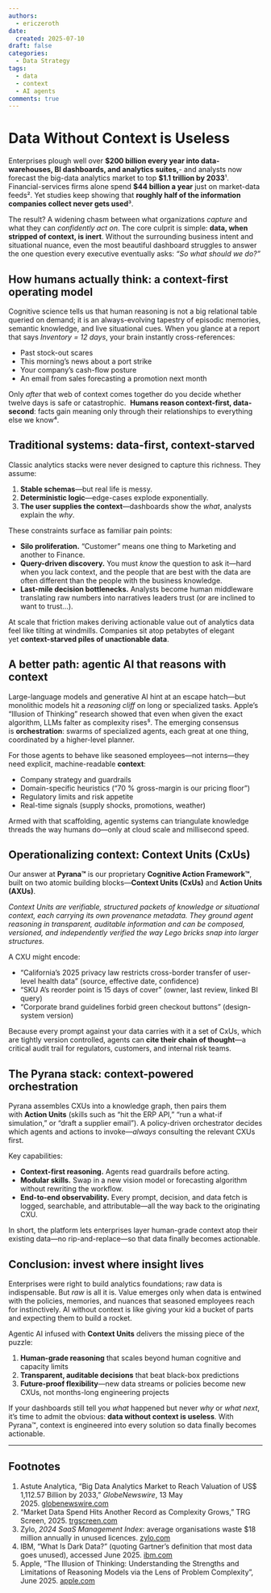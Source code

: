 ```yaml
---
authors:
  - ericzeroth
date:
  created: 2025-07-10
draft: false
categories:
  - Data Strategy
tags:
  - data
  - context
  - AI agents
comments: true
---
```

# Data Without Context is Useless

Enterprises plough well over **\$200 billion every year into data-warehouses, BI dashboards, and analytics suites,**- and analysts now forecast the big-data analytics market to top **\$1.1 trillion by 2033**¹. Financial-services firms alone spend **\$44 billion a year** just on market-data feeds². Yet studies keep showing that **roughly half of the information companies collect never gets used**³.

<!-- more -->

The result? A widening chasm between what organizations *capture* and what they can *confidently act on*. The core culprit is simple: **data, when stripped of context, is inert**. Without the surrounding business intent and situational nuance, even the most beautiful dashboard struggles to answer the one question every executive eventually asks: *“So what should we do?”*

## How humans actually think: a context-first operating model

Cognitive science tells us that human reasoning is not a big relational table queried on demand; it is an always-evolving tapestry of episodic memories, semantic knowledge, and live situational cues. When you glance at a report that says *Inventory \= 12 days*, your brain instantly cross-references:

* Past stock-out scares  
* This morning’s news about a port strike  
* Your company’s cash-flow posture  
* An email from sales forecasting a promotion next month

Only *after* that web of context comes together do you decide whether twelve days is safe or catastrophic.  **Humans reason context-first, data-second**: facts gain meaning only through their relationships to everything else we know⁴.

## Traditional systems: data-first, context-starved

Classic analytics stacks were never designed to capture this richness. They assume:

1. **Stable schemas**—but real life is messy.  
2. **Deterministic logic**—edge-cases explode exponentially.  
3. **The user supplies the context**—dashboards show the *what*, analysts explain the *why*.

These constraints surface as familiar pain points:

* **Silo proliferation.** “Customer” means one thing to Marketing and another to Finance.  
* **Query-driven discovery.** You must *know* the question to ask it—hard when you lack context, and the people that are best with the data are often different than the people with the business knowledge.   
* **Last-mile decision bottlenecks.** Analysts become human middleware translating raw numbers into narratives leaders trust (or are inclined to want to trust…).

At scale that friction makes deriving actionable value out of analytics data feel like tilting at windmills. Companies sit atop petabytes of elegant yet **context-starved piles of unactionable data**.

## A better path: agentic AI that reasons with context

Large-language models and generative AI hint at an escape hatch—but monolithic models hit a *reasoning cliff* on long or specialized tasks. Apple’s “Illusion of Thinking” research showed that even when given the exact algorithm, LLMs falter as complexity rises⁵. The emerging consensus is **orchestration**: swarms of specialized agents, each great at one thing, coordinated by a higher-level planner.

For those agents to behave like seasoned employees—not interns—they need explicit, machine-readable **context**:

* Company strategy and guardrails  
* Domain-specific heuristics (“70 % gross-margin is our pricing floor”)  
* Regulatory limits and risk appetite  
* Real-time signals (supply shocks, promotions, weather)

Armed with that scaffolding, agentic systems can triangulate knowledge threads the way humans do—only at cloud scale and millisecond speed.

## Operationalizing context: Context Units (CxUs)

Our answer at **Pyrana™** is our proprietary **Cognitive Action Framework™**, built on two atomic building blocks—**Context Units (CxUs)** and **Action Units (AXUs)**.

*Context Units are verifiable, structured packets of knowledge or situational context, each carrying its own provenance metadata. They ground agent reasoning in transparent, auditable information and can be composed, versioned, and independently verified the way Lego bricks snap into larger structures.*

A CXU might encode:

* “California’s 2025 privacy law restricts cross-border transfer of user-level health data” (source, effective date, confidence)  
* “SKU A’s reorder point is 15 days of cover” (owner, last review, linked BI query)  
* “Corporate brand guidelines forbid green checkout buttons” (design-system version)

Because every prompt against your data carries with it a set of CxUs, which are tightly version controlled, agents can **cite their chain of thought**—a critical audit trail for regulators, customers, and internal risk teams.

## The Pyrana stack: context-powered orchestration

Pyrana assembles CXUs into a knowledge graph, then pairs them with **Action Units** (skills such as “hit the ERP API,” “run a what-if simulation,” or “draft a supplier email”). A policy-driven orchestrator decides which agents and actions to invoke—*always* consulting the relevant CXUs first.

Key capabilities:

* **Context-first reasoning.** Agents read guardrails before acting.  
* **Modular skills.** Swap in a new vision model or forecasting algorithm without rewriting the workflow.  
* **End-to-end observability.** Every prompt, decision, and data fetch is logged, searchable, and attributable—all the way back to the originating CXU.

In short, the platform lets enterprises layer human-grade context atop their existing data—no rip-and-replace—so that data finally becomes actionable.

## Conclusion: invest where insight lives

Enterprises were right to build analytics foundations; raw data is indispensable. But *raw* is all it is. Value emerges only when data is entwined with the policies, memories, and nuances that seasoned employees reach for instinctively. AI without context is like giving your kid a bucket of parts and expecting them to build a rocket.

Agentic AI infused with **Context Units** delivers the missing piece of the puzzle:

1. **Human-grade reasoning** that scales beyond human cognitive and capacity limits  
2. **Transparent, auditable decisions** that beat black-box predictions  
3. **Future-proof flexibility**—new data streams or policies become new CXUs, not months-long engineering projects

If your dashboards still tell you *what* happened but never *why* or *what next*, it’s time to admit the obvious: **data without context is useless**. With Pyrana™, context is engineered into every solution so data finally becomes actionable.

---

## Footnotes

1. Astute Analytica, “Big Data Analytics Market to Reach Valuation of US\$ 1,112.57 Billion by 2033,” *GlobeNewswire*, 13 May 2025. [globenewswire.com](https://www.globenewswire.com/news-release/2025/05/13/3080277/0/en/Big-Data-Analytics-Market-to-Reach-Valuation-of-US-1-112-57-Billion-by-2033-Astute-Analytica.html?utm_source=chatgpt.com)  
2. “Market Data Spend Hits Another Record as Complexity Grows,” TRG Screen, 2025. [trgscreen.com](https://www.trgscreen.com/market-data-spend-hits-another-record-as-complexity-grows?utm_source=chatgpt.com)  
3. Zylo, *2024 SaaS Management Index*: average organisations waste \$18 million annually in unused licences. [zylo.com](https://zylo.com/news/2024-saas-management-index/?utm_source=chatgpt.com)  
4. IBM, “What Is Dark Data?” (quoting Gartner’s definition that most data goes unused), accessed June 2025. [ibm.com](https://www.ibm.com/think/topics/dark-data?utm_source=chatgpt.com)  
5. Apple, “The Illusion of Thinking: Understanding the Strengths and Limitations of Reasoning Models via the Lens of Problem Complexity”, June 2025\. [apple.com](https://machinelearning.apple.com/research/illusion-of-thinking)

